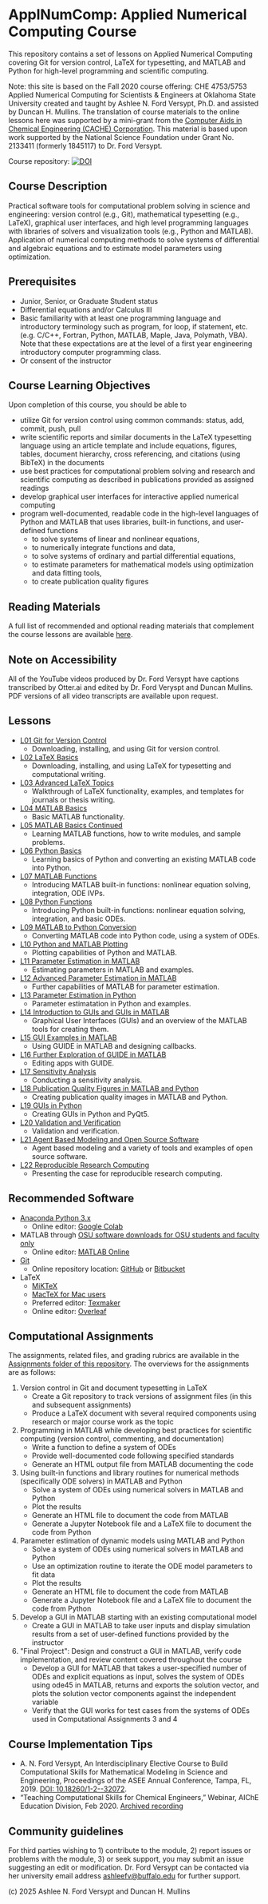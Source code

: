 # ApplNumComp: Applied Numerical Computing Course

This repository contains a set of lessons on Applied Numerical Computing covering Git for version control, LaTeX for typesetting, and MATLAB and Python for high-level programming and scientific computing. 

Note: this site is based on the Fall 2020 course offering: CHE 4753/5753 Applied Numerical Computing for Scientists & Engineers at Oklahoma State University created and taught by Ashlee N. Ford Versypt, Ph.D. and assisted by Duncan H. Mullins. The translation of course materials to the online lessons here was supported by a mini-grant from the [Computer Aids in Chemical Engineering (CACHE) Corporation](https://cache.org/). This material is based upon work supported by the National Science Foundation under Grant No. 2133411 (formerly 1845117) to Dr. Ford Versypt. 

Course repository:
[![DOI](https://zenodo.org/badge/DOI/10.5281/zenodo.4711792.svg)](https://doi.org/10.5281/zenodo.4711792)

## Course Description
Practical software tools for computational problem solving in science and engineering: version control (e.g., Git), mathematical typesetting (e.g., LaTeX), graphical user interfaces, and high level programming languages with libraries of solvers and visualization tools (e.g., Python and MATLAB). Application of numerical computing methods to solve systems of differential and algebraic equations and to estimate model parameters using optimization.

## Prerequisites
* Junior, Senior, or Graduate Student status
* Differential equations and/or Calculus III
* Basic familiarity with at least one programming language and introductory terminology such as program, for loop, if statement, etc. (e.g. C/C++, Fortran, Python, MATLAB, Maple, Java, Polymath, VBA). Note that these expectations are at the level of a first year engineering introductory computer programming class.
* Or consent of the instructor

## Course Learning Objectives
Upon completion of this course, you should be able to
* utilize Git for version control using common commands: status, add, commit, push, pull
* write scientific reports and similar documents in the LaTeX typesetting language using an article template and include equations, figures, tables, document hierarchy, cross referencing, and citations (using BibTeX) in the documents
* use best practices for computational problem solving and research and scientific computing as described in publications provided as assigned readings
* develop graphical user interfaces for interactive applied numerical computing
* program well-documented, readable code in the high-level languages of Python and MATLAB that uses libraries, built-in functions, and user-defined functions
  * to solve systems of linear and nonlinear equations,
  * to numerically integrate functions and data,
  * to solve systems of ordinary and partial differential equations, 
  * to estimate parameters for mathematical models using optimization and data fitting tools, 
  * to create publication quality figures 

## Reading Materials
A full list of recommended and optional reading materials that complement the course lessons are available [here](https://github.com/ashleefv/ApplNumComp/blob/master/RecommendedReading.md).

## Note on Accessibility
All of the YouTube videos produced by Dr. Ford Versypt have captions transcribed by Otter.ai and edited by Dr. Ford Veryspt and Duncan Mullins. PDF versions of all video transcripts are available upon request.

## Lessons
* [L01 Git for Version Control](/L01%20Git%20for%20Version%20Control.md)
  * Downloading, installing, and using Git for version control.
* [L02 LaTeX Basics](/L02%20LaTeX%20Basics.md)
  * Downloading, installing, and using LaTeX for typesetting and computational writing.
* [L03 Advanced LaTeX Topics](/L03%20Advanced%20LaTeX%20Topics.md)
  * Walkthrough of LaTeX functionality, examples, and templates for journals or thesis writing.
* [L04 MATLAB Basics](/L04%20MATLAB%20Basics.md)
  * Basic MATLAB functionality.
* [L05 MATLAB Basics Continued](/L05%20MATLAB%20Basics%20Cont.md)
  * Learning MATLAB functions, how to write modules, and sample problems.
* [L06 Python Basics](/L06%20Python%20Basics.md)
  * Learning basics of Python and converting an existing MATLAB code into Python.
* [L07 MATLAB Functions](/L07%20MATLAB%20Functions.md)
  * Introducing MATLAB built-in functions: nonlinear equation solving, integration, ODE IVPs.
* [L08 Python Functions](/L08%20Python%20Functions.md)
  * Introducing Python built-in functions: nonlinear equation solving, integration, and basic ODEs.
* [L09 MATLAB to Python Conversion](/L09%20MATLAB%20to%20Python%20Conversion.md)
  * Converting MATLAB code into Python code, using a system of ODEs.
* [L10 Python and MATLAB Plotting](/L10%20Python%20and%20MATLAB%20Plotting.md)
  * Plotting capabilities of Python and MATLAB.
* [L11 Parameter Estimation in MATLAB](/L11%20Parameter%20Estimation%20in%20MATLAB.md)
  * Estimating parameters in MATLAB and examples.
* [L12 Advanced Parameter Estimation in MATLAB](/L12%20Advanced%20Parameter%20Estimation%20in%20MATLAB.md)
  * Further capabilities of MATLAB for parameter estimation.
* [L13 Parameter Estimation in Python](/L13%20Parameter%20Estimation%20in%20Python.md)
  * Parameter estimatation in Python  and examples.
* [L14 Introduction to GUIs and GUIs in MATLAB](/L14%20Introduction%20to%20GUIs.md)
  * Graphical User Interfaces (GUIs) and an overview of the MATLAB tools for creating them.
* [L15 GUI Examples in MATLAB](/L15%20MATLAB%20and%20GUIDE.md)
  * Using GUIDE in MATLAB and designing callbacks.
* [L16 Further Exploration of GUIDE in MATLAB](/L16%20Further%20Exploration%20of%20GUIDE%20in%20MATLAB.md)
  * Editing apps with GUIDE.
* [L17 Sensitivity Analysis](/L17%20Sensitivity%20Analysis.md)
  * Conducting a sensitivity analysis.
* [L18 Publication Quality Figures in MATLAB and Python](/L18%20Publication%20Quality%20Figures%20in%20MATLAB%20and%20Python.md)
  * Creating publication quality images in MATLAB and Python.
* [L19 GUIs in Python](/L19%20GUIs%20in%20Python.md)
  * Creating GUIs in Python and PyQt5.
* [L20 Validation and Verification](/L20%20Validation%20and%20Verification.md)
  * Validation and verification.
* [L21 Agent Based Modeling and Open Source Software](/L21%20Agent%20Based%20Modeling%20and%20Open%20Source%20Software.md)
  * Agent based modeling and a variety of tools and examples of open source software.
* [L22 Reproducible Research Computing](/L22%20Reproducible%20Research%20Computing.md)
  * Presenting the case for reproducible research computing.

## Recommended Software
* [Anaconda Python 3.x](https://www.anaconda.com/products/individual)
  * Online editor: [Google Colab](https://colab.research.google.com/)
* MATLAB through [OSU software downloads for OSU students and faculty only](https://ceat.okstate.edu/itservices/software-downloads/mathworks-matlab-simulink.html)
  * Online editor: [MATLAB Online](https://matlab.mathworks.com/)
* [Git](https://www.atlassian.com/git/tutorials/install-git)
  * Online repository location: [GitHub](https://github.com/) or [Bitbucket](https://bitbucket.org/)
* LaTeX
  * [MiKTeX](https://miktex.org/download)
  * [MacTeX for Mac users](http://www.tug.org/mactex/)
  * Preferred editor: [Texmaker](https://www.xm1math.net/texmaker/download.html)
  * Online editor: [Overleaf](https://www.overleaf.com)

## Computational Assignments
The assignments, related files, and grading rubrics are available in the [Assignments folder of this repository](https://github.com/ashleefv/ApplNumComp/tree/master/Assignments). The overviews for the assignments are as follows:
1.	Version control in Git and document typesetting in LaTeX 
    *	Create a Git repository to track versions of assignment files (in this and subsequent assignments)
    *	Produce a LaTeX document with several required components using research or major course work as the topic
2.	Programming in MATLAB while developing best practices for scientific computing (version control, commenting, and documentation)
    *	Write a function to define a system of ODEs
    *	Provide well-documented code following specified standards
    *	Generate an HTML output file from MATLAB documenting the code
3.	Using built-in functions and library routines for numerical methods (specifically ODE solvers) in MATLAB and Python
    *	Solve a system of ODEs using numerical solvers in MATLAB and Python
    *	Plot the results
    *	Generate an HTML file to document the code from MATLAB
    *	Generate a Jupyter Notebook file and a LaTeX file to document the code from Python
4.	Parameter estimation of dynamic models using MATLAB and Python
    *	Solve a system of ODEs using numerical solvers in MATLAB and Python
    *	Use an optimization routine to iterate the ODE model parameters to fit data
    *	Plot the results
    *	Generate an HTML file to document the code from MATLAB
    *	Generate a Jupyter Notebook file and a LaTeX file to document the code from Python
5.	Develop a GUI in MATLAB starting with an existing computational model
    *	Create a GUI in MATLAB to take user inputs and display simulation results from a set of user-defined functions provided by the instructor
6.	"Final Project": Design and construct a GUI in MATLAB, verify code implementation, and review content covered throughout the course
    *	Develop a GUI for MATLAB that takes a user-specified number of ODEs and explicit equations as input, solves the system of ODEs using ode45 in MATLAB, returns and exports the solution vector, and plots the solution vector components against the independent variable
    *	Verify that the GUI works for test cases from the systems of ODEs used in Computational Assignments 3 and 4

## Course Implementation Tips
* A. N. Ford Versypt, An Interdisciplinary Elective Course to Build Computational Skills for Mathematical Modeling in Science and Engineering, Proceedings of the ASEE Annual Conference, Tampa, FL, 2019. [DOI: 10.18260/1-2--32072](https://strategy.asee.org/an-interdisciplinary-elective-course-to-build-computational-skills-for-mathematical-modeling-in-science-and-engineering).
* “Teaching Computational Skills for Chemical Engineers,” Webinar, AIChE Education Division, Feb 2020. [Archived recording](https://www.aiche.org/academy/webinars/teaching-computational-skills-chemical-engineers-0)

## Community guidelines
For third parties wishing to 1) contribute to the module, 2) report issues or problems with the module, 3) or seek support, you may submit an issue suggesting an edit or modification. Dr. Ford Versypt can be contacted via her university email address ashleefv@buffalo.edu for further support.

(c) 2025 Ashlee N. Ford Versypt and Duncan H. Mullins
